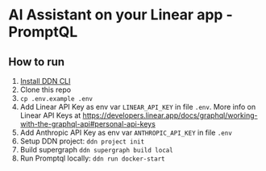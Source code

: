 # AI Assistant on your Linear app - PromptQL

## How to run

1. [Install DDN CLI](https://promptql.hasura.io/docs/installation)
2. Clone this repo
3. `cp .env.example .env`
4. Add Linear API Key as env var `LINEAR_API_KEY` in file `.env`. More info on Linear API Keys at https://developers.linear.app/docs/graphql/working-with-the-graphql-api#personal-api-keys
5. Add Anthropic API Key as env var `ANTHROPIC_API_KEY` in file `.env`
6. Setup DDN project: `ddn project init`
7. Build supergraph `ddn supergraph build local`
8. Run Promptql locally: `ddn run docker-start`
